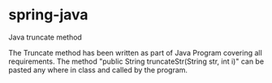 # spring-java
Java truncate method

The Truncate method has been written as part of Java Program covering all requirements. The method "public String truncateStr(String str, int i)" can be pasted any where in class and called by the program.
